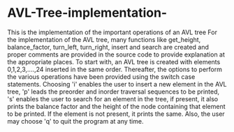 # AVL-Tree-implementation-
This is the implementation of the important operations of an AVL tree
For the implementation of the AVL tree, many functions like get_height, balance_factor, turn_left, turn_right, insert and search are created 
and proper comments are provided in the source code to provide explanation at the appropriate places. To start with, an AVL tree is created with elements 0,1,2,3,....,24 inserted in the same order. Thereafter, the options to perform the various operations have been provided using the switch case statements. Choosing 'i' enables the user to insert a new element in the AVL tree, 'p' leads the preorder and inorder traversal sequences to be printed, 's' enables the user to search for an element in the tree, if present, it also prints the balance factor and the height of the node containing that element to be printed. If the element is not present, it prints the same.
Also, the user may choose 'q' to quit the program at any time.
